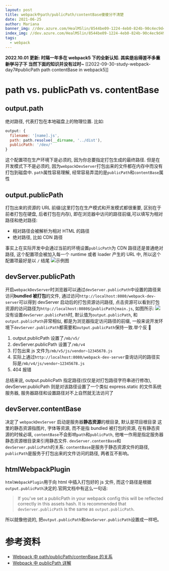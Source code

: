 ```yaml
---
layout: post
title: webpack中path/publicPath/contentBase傻傻分不清楚
date: 2021-06-25
author: Mariana
banner_img: //dev.azure.com/HealMSlin/8544be09-1224-4eb0-824b-90c4ec9d49ee/_apis/git/repositories/7a27a721-4c93-4ecf-8258-d5422217b60a/items?path=%2F1624588218393_9494.png&versionDescriptor%5BversionOptions%5D=0&versionDescriptor%5BversionType%5D=0&versionDescriptor%5Bversion%5D=master&resolveLfs=true&%24format=octetStream&api-version=5.0
index_img: //dev.azure.com/HealMSlin/8544be09-1224-4eb0-824b-90c4ec9d49ee/_apis/git/repositories/7a27a721-4c93-4ecf-8258-d5422217b60a/items?path=%2F1624588218393_9494.png&versionDescriptor%5BversionOptions%5D=0&versionDescriptor%5BversionType%5D=0&versionDescriptor%5Bversion%5D=master&resolveLfs=true&%24format=octetStream&api-version=5.0
tags:
  - webpack
---
```


**2022.10.01 更新: 时隔一年多在 webpack5 下的全新认知. ~~其实是忘得差不多重新学习了下~~ 当然下面的知识并没有过时~**
[[2022-09-30-study-webpack-day7#publicPath path contentBase in webpack5]]

# path vs. publicPath vs. contentBase

## output.path

绝对路径, 代表打包在本地磁盘上的物理位置.
比如:

```js
output: {
  filename: '[name].js',
  path: path.resolve(__dirname, '../dist'),
  publicPath: '/dev/'
}
```

这个配置项在生产环境下是必须的, 因为你总要指定打包生成的最终路径. 但是在开发模式下不是必须的, 因为`webpackDevServer`打包出来的文件都在内存中而没有打包到磁盘中.
`path`属性容易理解, 经常容易弄混的是`publicPath`和`contentBase`属性

## output.publicPath

打包出来的资源的 URL 前缀(这里打包在生产模式和开发模式都很重要, 区别在于前者打包在硬盘, 后者打包在内存), 即在浏览器中访问的路径前缀,可以填写为相对路径和绝对路径:

- 相对路径会被解析为相对 HTML 的路径
- 绝对路径, 比如 CDN 路径

事实上在实际开发中会通过当前的环境设置`publicPath`为 CDN 路径还是普通绝对路径, 这个配置项会被加入每一个 runtime 或者 loader 产生的 URL 中, 所以这个配置项最好是以 `/` 结尾
![示例图](https://camo.githubusercontent.com/2c9930b2b20dd0576ffd37c83f893f751833feefdffceb00c8f446c2ac306084/68747470733a2f2f63646e2d696d616765732d312e6d656469756d2e636f6d2f6d61782f313630302f312a614f4d355a4638616c574c723442433043665a6530772e706e67)

## devServer.publicPath

开启`webpackDevServer`时浏览器可以通过`devServer.publicPath`中设置的路径来访问**bundled 被打包**的文件, 通过访问`http://localhost:8080/webpack-dev-server`可以得到 devServer 启动后的打包资源访问路径, 点击资源可以看到打包资源的访问路径为`http://localhost:8080${publicPath}main.js`, 如图所示:
![](https://user-gold-cdn.xitu.io/2018/5/2/16320c647d8b1594?imageView2/0/w/1280/h/960/format/webp/ignore-error/1)
没有设置`devServer.publicPath`时, 默认值为`output.publicPath`, 和`output.publicPath`非常相似, 都是为浏览器指定访问路径的前缀, 一般来说开发环境下`devServer.publicPath`都需要和`output.publicPath`保持一致.举个反 🌰

1.  output.publicPath 设置了`/mb/v5/`
2.  devServer.publicPath 设置了`/mb/v4`
3.  打包出来 js 文件为`/mb/v5/js/vendor~12345678.js`
4.  实际上通过`http://localhost:8080/webpack-dev-server`查询访问的路径实际是`/mb/v4/js/vendor~12345678.js`
5.  404 报错

总结来说, output.publicPath 指定路径(仅仅是对打包路径字符串进行修改), devServer.publicPath 则是对该路径设置了一个类似 express.static 的文件系统服务器, 服务器路径和设置路径对不上自然就无法访问了

## devServer.contentBase

决定了 `webpackDevServer` 启动是服务器**静态资源**的根目录, 默认是项目根目录
这里的静态资源指图片, 字体等资源, 而不是指 bundled 被打包的资源, 在有静态资源的时候必填, `contentBase`不会影响`path`和`publicPath`, 他唯一作用是指定服务器静态资源根目录来引用静态文件.
`devServer.contentBase`和`devServer.publicPath`的关系: `contentBase`是服务于静态资源文件的路径, `publicPath`是服务于打包出来的文件访问的路径, 两者互不影响。

## htmlWebpackPlugin

`htmlWebpackPlugin`用于向 html 中插入打包好的 js 文件, 而这个路径是根据`output.publicPath`决定的.官网文档中有这么一句话:

> If you've set a publicPath in your webpack config this will be reflected correctly in this assets hash.
> It is recommended that `devServer.publicPath` is the same as `output.publicPath`.

所以就像他说的, 把`output.publicPath`和`devServer.publicPath`设置成一样吧。

# 参考资料

- [Webpack 中 path/publicPath/contenBase 的关系](https://github.com/fi3ework/blog/issues/39)
- [Webpack 中 publicPath 详解](https://juejin.cn/post/6844903601060446221)
